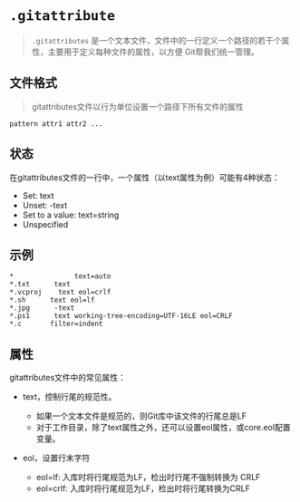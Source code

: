 # `.gitattribute`

> `.gitattributes` 是一个文本文件，文件中的一行定义一个路径的若干个属性，主要用于定义每种文件的属性，以方便 Git帮我们统一管理。

## 文件格式

> gitattributes文件以行为单位设置一个路径下所有文件的属性

```gitattributes
pattern attr1 attr2 ...
```

## 状态

在gitattributes文件的一行中，一个属性（以text属性为例）可能有4种状态：

* Set: text
* Unset: -text
* Set to a value: text=string
* Unspecified

## 示例

```gitattributes
*               text=auto
*.txt      text
*.vcproj    text eol=crlf
*.sh      text eol=lf
*.jpg      -text
*.ps1      text working-tree-encoding=UTF-16LE eol=CRLF
*.c       filter=indent
```

## 属性

gitattributes文件中的常见属性：

* text，控制行尾的规范性。
  * 如果一个文本文件是规范的，则Git库中该文件的行尾总是LF
  * 对于工作目录，除了text属性之外，还可以设置eol属性，或core.eol配置变量。

* eol，设置行末字符

  * eol=lf: 入库时将行尾规范为LF，检出时行尾不强制转换为 CRLF
  * eol=crlf: 入库时将行尾规范为LF，检出时将行尾转换为CRLF
